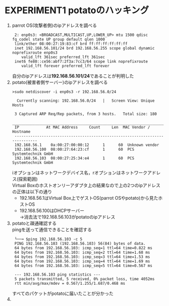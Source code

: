 # EXPERIMENT1 potatoのハッキング
1. parrot OS(攻撃者側)のipアドレスを調べる   
   ```
    2: enp0s3: <BROADCAST,MULTICAST,UP,LOWER_UP> mtu 1500 qdisc fq_codel state UP group default qlen 1000
    link/ether 08:00:27:19:83:cf brd ff:ff:ff:ff:ff:ff
    inet 192.168.56.101/24 brd 192.168.56.255 scope global dynamic noprefixroute enp0s3
       valid_lft 361sec preferred_lft 361sec
    inet6 fe80::ce56:abf7:2f3a:7cc3/64 scope link noprefixroute 
       valid_lft forever preferred_lft forever
    ```
    自分のipアドレスは**192.168.56.101/24**であることが判明した
2. potato(被害者側サーバー)のipアドレスを調べる
   ```
   >sudo netdiscover -i enp0s3 -r 192.168.56.0/24
   
     Currently scanning: 192.168.56.0/24   |   Screen View: Unique Hosts           
                                                                               
    3 Captured ARP Req/Rep packets, from 3 hosts.   Total size: 180               
    _____________________________________________________________________________
    IP            At MAC Address     Count     Len  MAC Vendor / Hostname      
    -----------------------------------------------------------------------------
    192.168.56.1    0a:00:27:00:00:12      1      60  Unknown vendor              
    192.168.56.100  08:00:27:64:23:cf      1      60  PCS Systemtechnik GmbH      
    192.168.56.103  08:00:27:25:34:e4      1      60  PCS Systemtechnik GmbH
   ```
   iオプションはネットワークデバイス名，rオプションはネットワークアドレス(探索範囲)  
   Virtual Boxのホストオンリーアダプタ上の結果なので上の2つのipアドレスの正体は以下の通り
   - 192.168.56.1はVirtual Box上でゲストOS(parrot OSやpotato)から見たホストOS
   - 192.168.56.100はDHCPサーバー  
    →消去法で192.168.56.103がpotatoのipアドレス
3. potatoと疎通確認する  
   pingを送って通信できることを確認する
   ```
    └──╼ $ping 192.168.56.103 -c 5
    PING 192.168.56.103 (192.168.56.103) 56(84) bytes of data.
    64 bytes from 192.168.56.103: icmp_seq=1 ttl=64 time=0.822 ms
    64 bytes from 192.168.56.103: icmp_seq=2 ttl=64 time=1.68 ms
    64 bytes from 192.168.56.103: icmp_seq=3 ttl=64 time=1.53 ms
    64 bytes from 192.168.56.103: icmp_seq=4 ttl=64 time=1.69 ms
    64 bytes from 192.168.56.103: icmp_seq=5 ttl=64 time=0.567 ms

    --- 192.168.56.103 ping statistics ---
    5 packets transmitted, 5 received, 0% packet loss, time 4052ms
    rtt min/avg/max/mdev = 0.567/1.255/1.687/0.468 ms
   ```
   すべてのパケットがpotatoに届いたことが分かった
4. 
 